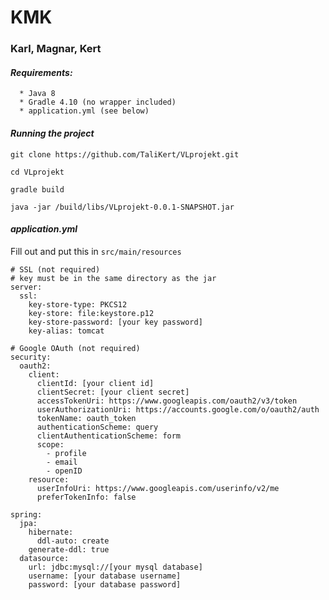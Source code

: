 # KMK
### Karl, Magnar, Kert

#### *Requirements:*
```  
  * Java 8
  * Gradle 4.10 (no wrapper included)
  * application.yml (see below)
```
  
#### *Running the project*

  `git clone https://github.com/TaliKert/VLprojekt.git`
  
  `cd VLprojekt`
  
  `gradle build`
  
  `java -jar /build/libs/VLprojekt-0.0.1-SNAPSHOT.jar`
  
#### *application.yml*

  Fill out and put this in `src/main/resources`
  
  ```
  # SSL (not required)
  # key must be in the same directory as the jar
  server:
    ssl:
      key-store-type: PKCS12
      key-store: file:keystore.p12
      key-store-password: [your key password]
      key-alias: tomcat
    
  # Google OAuth (not required)
  security:
    oauth2:
      client:
        clientId: [your client id]
        clientSecret: [your client secret]
        accessTokenUri: https://www.googleapis.com/oauth2/v3/token
        userAuthorizationUri: https://accounts.google.com/o/oauth2/auth
        tokenName: oauth_token
        authenticationScheme: query
        clientAuthenticationScheme: form
        scope: 
          - profile
          - email
          - openID
      resource:
        userInfoUri: https://www.googleapis.com/userinfo/v2/me
        preferTokenInfo: false
  
  spring:
    jpa:
      hibernate:
        ddl-auto: create
      generate-ddl: true
    datasource:
      url: jdbc:mysql://[your mysql database]
      username: [your database username]
      password: [your database password]
  ```
